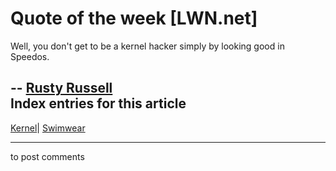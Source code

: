 # Quote of the week [LWN.net]

Well, you don't get to be a kernel hacker simply by looking good in Speedos. 

\-- [Rusty Russell](/Articles/67165/)  
Index entries for this article  
---  
[Kernel](/Kernel/Index)| [Swimwear](/Kernel/Index#Swimwear)  
  


* * *

to post comments 
